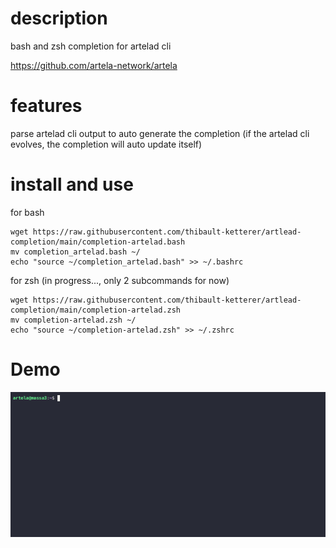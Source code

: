 # description
bash and zsh completion for artelad cli

https://github.com/artela-network/artela

# features
parse artelad cli output to auto generate the completion (if the artelad cli evolves, the completion will auto update itself)

# install and use

for bash

    wget https://raw.githubusercontent.com/thibault-ketterer/artlead-completion/main/completion-artelad.bash
	mv completion_artelad.bash ~/
	echo "source ~/completion_artelad.bash" >> ~/.bashrc


for zsh (in progress..., only 2 subcommands for now)

    wget https://raw.githubusercontent.com/thibault-ketterer/artlead-completion/main/completion-artelad.zsh
	mv completion-artelad.zsh ~/
	echo "source ~/completion-artelad.zsh" >> ~/.zshrc

# Demo
![Demo asciinema artelad completion](demo.gif "demo asciinema artelad completion")
